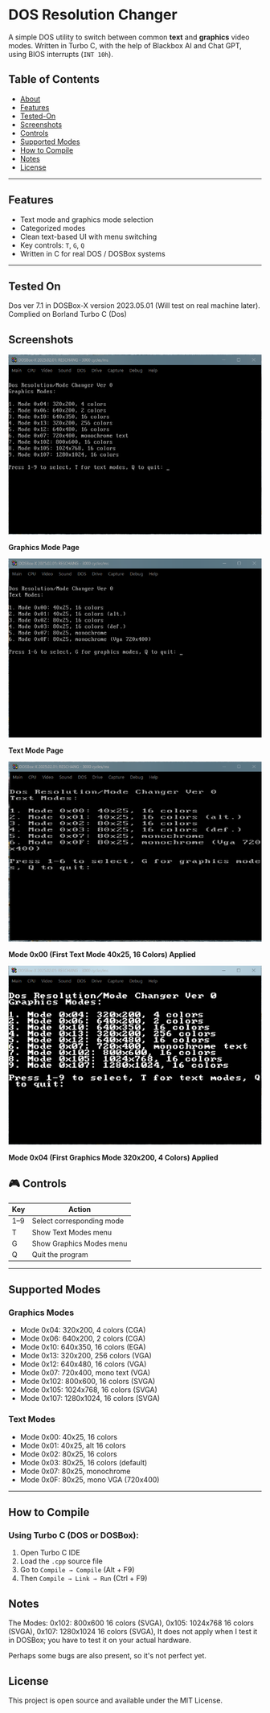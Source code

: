 # DOS Resolution Changer

A simple DOS utility to switch between common **text** and **graphics** video modes. Written in Turbo C, with the help of Blackbox AI and Chat GPT, using BIOS interrupts (`INT 10h`).

## Table of Contents

- [About](#about)
- [Features](#features)
- [Tested-On](#Tested-On)
- [Screenshots](#screenshots)
- [Controls](#getting-started)
- [Supported Modes](#supported-Modes)
- [How to Compile](#how-to-Compile)
- [Notes](#notes)
- [License](#license)
---

## Features

- Text mode and graphics mode selection
- Categorized modes
- Clean text-based UI with menu switching
- Key controls: `T`, `G`, `Q`
- Written in C for real DOS / DOSBox systems

---

## Tested On
Dos ver 7.1 in DOSBox-X version 2023.05.01 (Will test on real machine later).
Complied on Borland Turbo C (Dos)

## Screenshots
![Preview Image](Screenshots/Screenshot%201.png)

**Graphics Mode Page**


![Preview Image](Screenshots/Screenshot%202.png)

**Text Mode Page**


![Preview Image](Screenshots/Screenshot%203.png)

**Mode 0x00 (First Text Mode 40x25, 16 Colors) Applied**


![Preview Image](Screenshots/Screenshot%204.png)

**Mode 0x04 (First Graphics Mode 320x200, 4 Colors) Applied**


## 🎮 Controls

| Key | Action                          |
|-----|---------------------------------|
| 1–9 | Select corresponding mode       |
| T   | Show Text Modes menu            |
| G   | Show Graphics Modes menu        |
| Q   | Quit the program                |

---

## Supported Modes

### Graphics Modes
- Mode 0x04: 320x200, 4 colors (CGA)
- Mode 0x06: 640x200, 2 colors (CGA)
- Mode 0x10: 640x350, 16 colors (EGA)
- Mode 0x13: 320x200, 256 colors (VGA)
- Mode 0x12: 640x480, 16 colors (VGA)
- Mode 0x07: 720x400, mono text (VGA)
- Mode 0x102: 800x600, 16 colors (SVGA)
- Mode 0x105: 1024x768, 16 colors (SVGA)
- Mode 0x107: 1280x1024, 16 colors (SVGA)

### Text Modes
- Mode 0x00: 40x25, 16 colors
- Mode 0x01: 40x25, alt 16 colors
- Mode 0x02: 80x25, 16 colors
- Mode 0x03: 80x25, 16 colors (default)
- Mode 0x07: 80x25, monochrome
- Mode 0x0F: 80x25, mono VGA (720x400)

---

## How to Compile

### Using Turbo C (DOS or DOSBox):
1. Open Turbo C IDE
2. Load the `.cpp` source file
3. Go to `Compile → Compile` (Alt + F9)
4. Then `Compile → Link → Run` (Ctrl + F9)

## Notes
The Modes:
 0x102: 800x600 16 colors (SVGA),
 0x105: 1024x768 16 colors (SVGA),
 0x107: 1280x1024 16 colors (SVGA),
It does not apply when I test it in DOSBox; you have to test it on your actual hardware.

Perhaps some bugs are also present, so it's not perfect yet.

## License
This project is open source and available under the MIT License.
